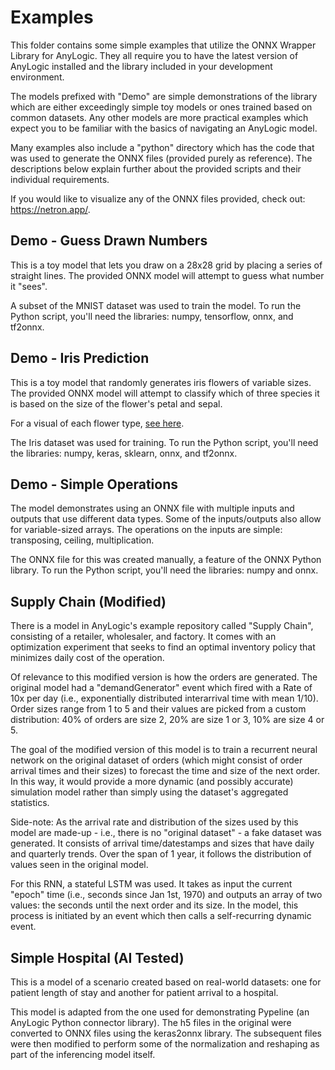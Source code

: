# Examples

This folder contains some simple examples that utilize the ONNX Wrapper Library for AnyLogic. They all require you to have the latest version of AnyLogic installed and the library included in your development environment.

The models prefixed with "Demo" are simple demonstrations of the library which are either exceedingly simple toy models or ones trained based on common datasets. Any other models are more practical examples which expect you to be familiar with the basics of navigating an AnyLogic model.

Many examples also include a "python" directory which has the code that was used to generate the ONNX files (provided purely as reference). The descriptions below explain further about the provided scripts and their individual requirements.

If you would like to visualize any of the ONNX files provided, check out: https://netron.app/. 

## Demo - Guess Drawn Numbers

This is a toy model that lets you draw on a 28x28 grid by placing a series of straight lines. The provided ONNX model will attempt to guess what number it "sees".

A subset of the MNIST dataset was used to train the model. To run the Python script, you'll need the libraries: numpy, tensorflow, onnx, and tf2onnx.

## Demo - Iris Prediction

This is a toy model that randomly generates iris flowers of variable sizes. The provided ONNX model will attempt to classify which of three species it is based on the size of the flower's petal and sepal. 

For a visual of each flower type, [see here](https://s3.amazonaws.com/assets.datacamp.com/blog_assets/Machine+Learning+R/iris-machinelearning.png).

The Iris dataset was used for training. To run the Python script, you'll need the libraries: numpy, keras, sklearn, onnx, and tf2onnx.

## Demo - Simple Operations

The model demonstrates using an ONNX file with multiple inputs and outputs that use different data types. Some of the inputs/outputs also allow for variable-sized arrays.
The operations on the inputs are simple: transposing, ceiling, multiplication.

The ONNX file for this was created manually, a feature of the ONNX Python library. To run the Python script, you'll need the libraries: numpy and onnx.

## Supply Chain (Modified)

There is a model in AnyLogic's example repository called "Supply Chain", consisting of a retailer, wholesaler, and factory. It comes with an optimization experiment that seeks to find an optimal inventory policy that minimizes daily cost of the operation.

Of relevance to this modified version is how the orders are generated. The original model had a "demandGenerator" event which fired with a Rate of 10x per day (i.e., exponentially distributed interarrival time with mean 1/10). Order sizes range from 1 to 5 and their values are picked from a custom distribution: 40% of orders are size 2, 20% are size 1 or 3, 10% are size 4 or 5.

The goal of the modified version of this model is to train a recurrent neural network on the original dataset of orders (which might consist of order arrival times and their sizes) to forecast the time and size of the next order. In this way, it would provide a more dynamic (and possibly accurate) simulation model rather than simply using the dataset's aggregated statistics.

Side-note: As the arrival rate and distribution of the sizes used by this model are made-up - i.e., there is no "original dataset" - a fake dataset was generated. It consists of arrival time/datestamps and sizes that have daily and quarterly trends. Over the span of 1 year, it follows the distribution of values seen in the original model.

For this RNN, a stateful LSTM was used. It takes as input the current "epoch" time (i.e., seconds since Jan 1st, 1970) and outputs an array of two values: the seconds until the next order and its size. In the model, this process is initiated by an event which then calls a self-recurring dynamic event.



## Simple Hospital (AI Tested)

This is a model of a scenario created based on real-world datasets: one for patient length of stay and another for patient arrival to a hospital. 

This model is adapted from the one used for demonstrating Pypeline (an AnyLogic Python connector library). The h5 files in the original were converted to ONNX files using the keras2onnx library. The subsequent files were then modified to perform some of the normalization and reshaping as part of the inferencing model itself.


